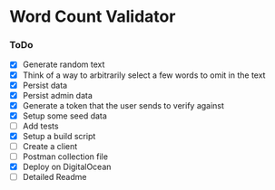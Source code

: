 Word Count Validator
===

### ToDo
- [x] Generate random text 
- [x] Think of a way to arbitrarily select a few words to omit in the text
- [x] Persist data
- [x] Persist admin data
- [x] Generate a token that the user sends to verify against
- [x] Setup some seed data
- [ ] Add tests
- [x] Setup a build script
- [ ] Create a client
- [ ] Postman collection file
- [x] Deploy on DigitalOcean
- [ ] Detailed Readme
